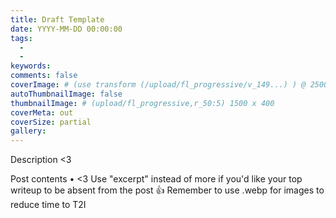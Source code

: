 ```yaml
---
title: Draft Template
date: YYYY-MM-DD 00:00:00
tags:
  -
  -
keywords:
comments: false
coverImage: # (use transform (/upload/fl_progressive/v_149...) ) @ 2500 x 1512
autoThumbnailImage: false
thumbnailImage: # (upload/fl_progressive,r_50:5) 1500 x 400
coverMeta: out
coverSize: partial
gallery:
---
```


Description <3
</br>

<!-- more -->

Post contents • <3
Use "excerpt" instead of more if you'd like your top writeup to be absent from
the post 👍
Remember to use .webp for images to reduce time to T2I
